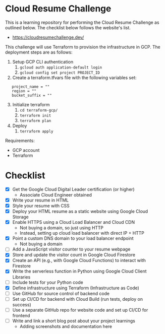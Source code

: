 # Cloud Resume Challenge

This is a learning repository for performing the Cloud Resume Challenge as outlined below. The checklist below follows the website's list.
- https://cloudresumechallenge.dev/

This challenge will use Terraform to provision the infrastructure in GCP. The deployment steps are as follows:
1. Setup GCP CLI authentication
   1. ```gcloud auth application-default login```
   2. ```gcloud config set project PROJECT_ID```
2. Create a terraform.tfvars file with the following variables set:
```
   project_name = ""
   region = ""
   bucket_suffix = ""
```
3. Initialize terraform
   1. ```cd terraform-gcp/```
   2. ```terraform init```
   3. ```terraform plan```
3. Deploy
   1. ```terraform apply```

Requirements:
- GCP account
- Terraform
  
# Checklist
- [x] Get the Google Cloud Digital Leader certification (or higher)
  - Associate Cloud Engineer obtained
- [x] Write your resume in HTML
- [x] Style your resume with CSS
- [x] Deploy your HTML resume as a static website using Google Cloud Storage
- [x] Enable HTTPS using a Cloud Load Balancer and Cloud CDN
  - Not buying a domain, so just using HTTP
  - Instead, setting up cloud load balancer with direct IP + HTTP
- [x] Point a custom DNS domain to your load balancer endpoint
  - Not buying a domain
- [ ] Add a JavaScript visitor counter to your resume webpage
- [x] Store and update the visitor count in Google Cloud Firestore
- [x] Create an API (e.g., with Google Cloud Functions) to interact with Firestore
- [x] Write the serverless function in Python using Google Cloud Client Libraries
- [ ] Include tests for your Python code
- [x] Define infrastructure using Terraform (Infrastructure as Code)
- [ ] Use GitHub for source control of backend code
- [ ] Set up CI/CD for backend with Cloud Build (run tests, deploy on success)
- [ ] Use a separate GitHub repo for website code and set up CI/CD for frontend
- [ ] Write and link a short blog post about your project learnings
  - Adding screenshots and documentation here
